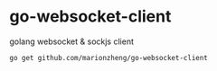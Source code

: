 # go-websocket-client
golang websocket &amp; sockjs client

```
go get github.com/marionzheng/go-websocket-client
```

